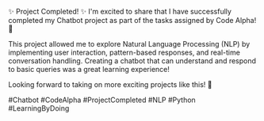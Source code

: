 ✨ Project Completed! ✨
I'm excited to share that I have successfully completed my Chatbot project as part of the tasks assigned by Code Alpha! 🎉

This project allowed me to explore Natural Language Processing (NLP) by implementing user interaction, pattern-based responses, and real-time conversation handling. Creating a chatbot that can understand and respond to basic queries was a great learning experience!

Looking forward to taking on more exciting projects like this! 🚀

#Chatbot #CodeAlpha #ProjectCompleted #NLP #Python #LearningByDoing
